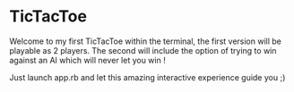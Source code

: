 # TicTacToe


Welcome to my first TicTacToe within the terminal, the first version will be playable as 2 players. The second will include the option of trying to win against an AI which will never let you win !

Just launch app.rb and let this amazing interactive experience guide you ;)
